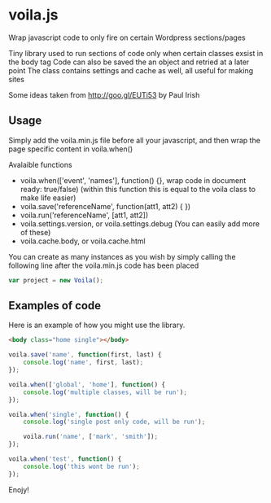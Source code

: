 # voila.js
Wrap javascript code to only fire on certain Wordpress sections/pages

Tiny library used to run sections of code only when certain classes exsist in the body tag
Code can also be saved the an object and retried at a later point
The class contains settings and cache as well, all useful for making sites
 
Some ideas taken from http://goo.gl/EUTi53 by Paul Irish


## Usage
Simply add the voila.min.js file before all your javascript, and then wrap the page specific content in voila.when()

Avalaible functions

- voila.when(['event', 'names'], function() {}, wrap code in document ready: true/false) (within this function this is equal to the voila class to make life easier)
- voila.save('referenceName', function(att1, att2) { })
- voila.run('referenceName', [att1, att2])
- voila.settings.version, or voila.settings.debug (You can easily add more of these)
- voila.cache.body, or voila.cache.html

You can create as many instances as you wish by simply calling the following line after the voila.min.js code has been placed

```javascript
var project = new Voila();
```


## Examples of code

Here is an example of how you might use the library.
```html
<body class="home single"></body>
```

```javascript
voila.save('name', function(first, last) {
	console.log('name', first, last);
});

voila.when(['global', 'home'], function() {
	console.log('multiple classes, will be run');
});

voila.when('single', function() {
	console.log('single post only code, will be run');

	voila.run('name', ['mark', 'smith']);
});

voila.when('test', function() {
	console.log('this wont be run');
});
```

Enojy!
